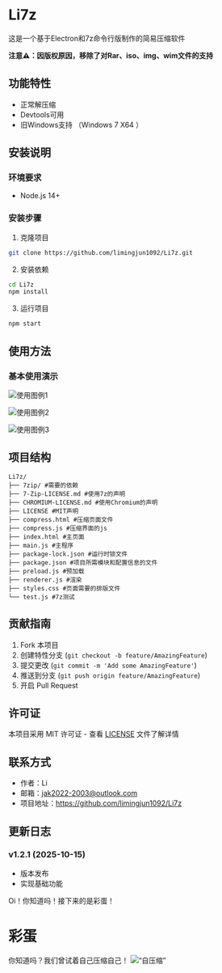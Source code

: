 # Li7z

这是一个基于Electron和7z命令行版制作的简易压缩软件

**注意⚠️：因版权原因，移除了对Rar、iso、img、wim文件的支持**

## 功能特性

- 正常解压缩
- Devtools可用
- 旧Windows支持 （Windows 7 X64 ）


## 安装说明

### 环境要求

- Node.js 14+

### 安装步骤

1. 克隆项目
```bash
git clone https://github.com/limingjun1092/Li7z.git
```

2. 安装依赖
```bash
cd Li7z
npm install
```

3. 运行项目
```bash
npm start
```

## 使用方法


### 基本使用演示

![使用图例1](https://github.com/limingjun1092/Li7z/releases/download/IMG/1.png)

![使用图例2](https://github.com/limingjun1092/Li7z/releases/download/IMG/2.png)

![使用图例3](https://github.com/limingjun1092/Li7z/releases/download/IMG/3.png)




## 项目结构

```
Li7z/
├── 7zip/ #需要的依赖
├── 7-Zip-LICENSE.md #使用7z的声明
├── CHROMIUM-LICENSE.md #使用Chromium的声明
├── LICENSE #MIT声明
├── compress.html #压缩页面文件
├── compress.js #压缩界面的js
├── index.html #主页面
├── main.js #主程序
├── package-lock.json #运行时锁文件
├── package.json #项目所需模块和配置信息的文件
├── preload.js #预加载
├── renderer.js #渲染
├── styles.css #页面需要的排版文件
└── test.js #7z测试
```

## 贡献指南

1. Fork 本项目
2. 创建特性分支 (`git checkout -b feature/AmazingFeature`)
3. 提交更改 (`git commit -m 'Add some AmazingFeature'`)
4. 推送到分支 (`git push origin feature/AmazingFeature`)
5. 开启 Pull Request

## 许可证

本项目采用 MIT 许可证 - 查看 [LICENSE](LICENSE) 文件了解详情

## 联系方式

- 作者：Li
- 邮箱：jak2022-2003@outlook.com
- 项目地址：https://github.com/limingjun1092/Li7z

## 更新日志

### v1.2.1 (2025-10-15)
- 版本发布
- 实现基础功能












Oi！你知道吗！接下来的是彩蛋！


# 彩蛋

你知道吗？我们曾试着自己压缩自己！
![“自压缩”](https://github.com/limingjun1092/Li7z/releases/download/IMG/4.png)

